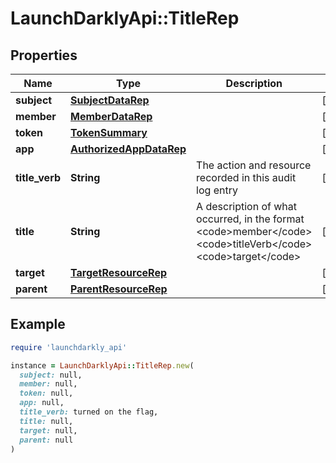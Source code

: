 # LaunchDarklyApi::TitleRep

## Properties

| Name | Type | Description | Notes |
| ---- | ---- | ----------- | ----- |
| **subject** | [**SubjectDataRep**](SubjectDataRep.md) |  | [optional] |
| **member** | [**MemberDataRep**](MemberDataRep.md) |  | [optional] |
| **token** | [**TokenSummary**](TokenSummary.md) |  | [optional] |
| **app** | [**AuthorizedAppDataRep**](AuthorizedAppDataRep.md) |  | [optional] |
| **title_verb** | **String** | The action and resource recorded in this audit log entry | [optional] |
| **title** | **String** | A description of what occurred, in the format &lt;code&gt;member&lt;/code&gt; &lt;code&gt;titleVerb&lt;/code&gt; &lt;code&gt;target&lt;/code&gt; | [optional] |
| **target** | [**TargetResourceRep**](TargetResourceRep.md) |  | [optional] |
| **parent** | [**ParentResourceRep**](ParentResourceRep.md) |  | [optional] |

## Example

```ruby
require 'launchdarkly_api'

instance = LaunchDarklyApi::TitleRep.new(
  subject: null,
  member: null,
  token: null,
  app: null,
  title_verb: turned on the flag,
  title: null,
  target: null,
  parent: null
)
```

